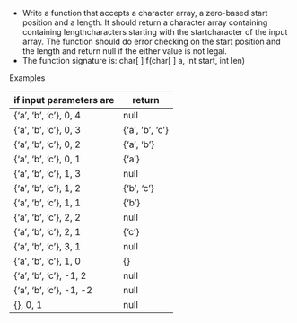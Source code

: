 - Write a function that accepts a character array, a zero-based start position and a length. It should return a character array containing containing lengthcharacters starting with the startcharacter of the input array. The function should do error checking on the start position and the length and return null if the either value is not legal.
- The function signature is:
char[ ] f(char[ ] a, int start, int len)

Examples

| if input parameters are | return          |
| ----------------------- | --------------- |
| {‘a’, ‘b’, ‘c’}, 0, 4   | null            |
| {‘a’, ‘b’, ‘c’}, 0, 3   | {‘a’, ‘b’, ‘c’} |
| {‘a’, ‘b’, ‘c’}, 0, 2   | {‘a’, ‘b’}      |
| {‘a’, ‘b’, ‘c’}, 0, 1   | {‘a’}           |
| {‘a’, ‘b’, ‘c’}, 1, 3   | null            |
| {‘a’, ‘b’, ‘c’}, 1, 2   | {‘b’, ‘c’}      |
| {‘a’, ‘b’, ‘c’}, 1, 1   | {‘b’}           |
| {‘a’, ‘b’, ‘c’}, 2, 2   | null            |
| {‘a’, ‘b’, ‘c’}, 2, 1   | {‘c’}           |
| {‘a’, ‘b’, ‘c’}, 3, 1   | null            |
| {‘a’, ‘b’, ‘c’}, 1, 0   | {}              |
| {‘a’, ‘b’, ‘c’}, -1, 2  | null            |
| {‘a’, ‘b’, ‘c’}, -1, -2 | null            |
| {}, 0, 1                | null            |